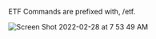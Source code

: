 ETF Commands are prefixed with, /etf.

![Screen Shot 2022-02-28 at 7 53 49 AM](https://user-images.githubusercontent.com/85772166/156014497-841865d7-1f06-47ba-9b67-bb16544651ad.png)
